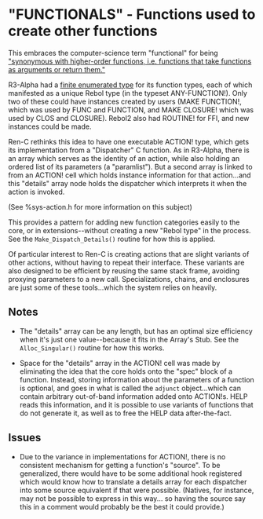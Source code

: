 # "FUNCTIONALS" - Functions used to create other functions

This embraces the computer-science term "functional" for being ["synonymous
with higher-order functions, i.e. functions that take functions as arguments
or return them."][1]

[1]: https://en.wikipedia.org/wiki/Functional_(mathematics)

R3-Alpha had a [finite enumerated type][2] for its function types, each of
which manifested as a unique Rebol type (in the typeset ANY-FUNCTION!).  Only
two of these could have instances created by users (MAKE FUNCTION!, which was
used by FUNC and FUNCTION, and MAKE CLOSURE! which was used by CLOS and
CLOSURE).  Rebol2 also had ROUTINE! for FFI, and new instances could be made.

[2]: https://github.com/rebol/rebol/blob/25033f897b2bd466068d7663563cd3ff64740b94/src/core/t-function.c#L127

Ren-C rethinks this idea to have one executable ACTION! type, which gets its
implementation from a "Dispatcher" C function.  As in R3-Alpha, there is an
array which serves as the identity of an action, while also holding an ordered
list of its parameters (a "paramlist").  But a second array is linked to from
an ACTION! cell which holds instance information for that action...and this
"details" array node holds the dispatcher which interprets it when the action
is invoked.

(See %sys-action.h for more information on this subject)

This provides a pattern for adding new function categories easily to the core,
or in extensions--without creating a new "Rebol type" in the process.  See the
`Make_Dispatch_Details()` routine for how this is applied.

Of particular interest to Ren-C is creating actions that are slight variants
of other actions, without having to repeat their interface.  These variants
are also designed to be efficient by reusing the same stack frame, avoiding
proxying parameters to a new call.  Specializations, chains, and enclosures
are just some of these tools...which the system relies on heavily.

## Notes

* The "details" array can be any length, but has an optimal size efficiency
  when it's just one value--because it fits in the Array's Stub.  See the
  `Alloc_Singular()` routine for how this works.

* Space for the "details" array in the ACTION! cell was made by eliminating
  the idea that the core holds onto the "spec" block of a function.  Instead,
  storing information about the parameters of a function is optional, and
  goes in what is called the `adjunct` object...which can contain arbitrary
  out-of-band information added onto ACTION!s.  HELP reads this information,
  and it is possible to use variants of functions that do not generate it,
  as well as to free the HELP data after-the-fact.

## Issues

* Due to the variance in implementations for ACTION!, there is no consistent
  mechanism for getting a function's "source".  To be generalized, there
  would have to be some additional hook registered which would know how to
  translate a details array for each dispatcher into some source equivalent
  if that were possible.  (Natives, for instance, may not be possible to
  express in this way... so having the source say this in a comment would
  probably be the best it could provide.)
